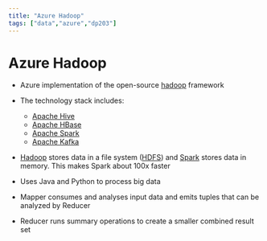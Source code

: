 ```yaml
---
title: "Azure Hadoop"
tags: ["data","azure","dp203"]
---
```


# Azure Hadoop

- Azure implementation of the open-source [hadoop][hadoop] framework

- The technology stack includes:
    - [Apache Hive][hive]
    - [Apache HBase][hbase]
    - [Apache Spark][spark]
    - [Apache Kafka][kafka]

- [Hadoop][hadoop] stores data in a file system ([HDFS][hdfs]) and [Spark][spark] stores data in memory. This makes Spark about 100x faster

- Uses Java and Python to process big data

- Mapper consumes and analyses input data and emits tuples that can be analyzed by Reducer

- Reducer runs summary operations to create a smaller combined result set

[hive]: ./hadoop_hive.md
[hadoop]: ./apache_hadoop.md
[hbase]: ./apache_hbase.md
[spark]: ./apache_spark.md
[kafka]: ./apache_kafka.md
[hdfs]: ./hadoop_hdfs.md
